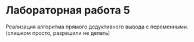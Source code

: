 # Лабораторная работа 5 

Реализация алгоритма прямого дедуктивного вывода с переменными. (слишком просто, разрешили не делать)

